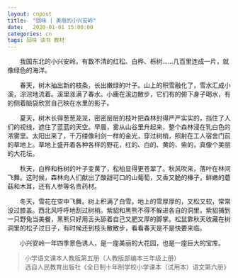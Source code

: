 ```yaml
---
layout: cnpost
title:  "回味 | 美丽的小兴安岭"
date:   2020-01-01 15:00:00
categories: cn
tags: 回味 读书 教材
---
```


&emsp;&emsp;我国东北的小兴安岭，有数不清的红松、白桦、栎树……几百里连成一片，就像绿色的海洋。

&emsp;&emsp;春天，树木抽出新的枝条，长出嫩绿的叶子。山上的积雪融化了，雪水汇成小溪，淙淙地流着。溪里涨满了春水。小鹿在溪边散步，它们有的俯下身子喝水，有的侧着脑袋欣赏自己映在水里的影子。

&emsp;&emsp;夏天，树木长得葱葱茏茏，密密层层的枝叶把森林封得严严实实的，挡住了人们的视线，遮住了蓝蓝的天空。早晨，雾从山谷里升起来，整个森林浸在乳白色的浓雾里。太阳出来了，千万缕像利剑一样的金光，穿过树梢，照射在工人宿舍门前的草地上。草地上盛开着各种各样的野花，红的、白的、黄的、紫的，真像个美丽的大花坛。

&emsp;&emsp;秋天，白桦和栎树的叶子变黄了，松柏显得更苍翠了。秋风吹来，落叶在林间飞舞。这时候，森林向人们献出了酸甜可口的山葡萄，又香又脆的榛子，鲜嫩的蘑菇和木耳，还有人参等名贵药材。

&emsp;&emsp;冬天，雪花在空中飞舞。树上积满了白雪。地上的雪厚厚的，又松又软，常常没过膝盖。西北风呼呼地刮过树梢。紫貂和黑熊不得不躲进各自的洞里。紫貂捕到一只野兔当美餐，黑熊只好用舌头舔着自己又肥又厚的脚掌。松鼠靠秋天收藏在树洞里的松子过日子，有时候还到枝头散散步，看看春天是不是快要来临。

&emsp;&emsp;小兴安岭一年四季景色诱人，是一座美丽的大花园，也是一座巨大的宝库。


>小学语文课本人教版第五册（人教版部编本三年级上册）<br>
>选自人民教育出版社《全日制十年制学校小学课本（试用本）语文第六册》
